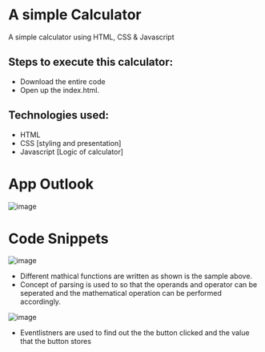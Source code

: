 # A simple Calculator
 A simple calculator using HTML, CSS &amp; Javascript

 
## Steps to execute this calculator:
- Download the entire code 
- Open up the index.html.

## Technologies used: 
- HTML
- CSS [styling and presentation]
- Javascript [Logic of calculator]

# App Outlook
![image](https://user-images.githubusercontent.com/82457788/115068749-1541f480-9f0c-11eb-8b24-ed6acb03cfab.png)


# Code Snippets

![image](https://user-images.githubusercontent.com/82457788/115068278-7d440b00-9f0b-11eb-815d-4ebefdee95ad.png)
- Different mathical functions are written as shown is the sample above.
- Concept of parsing is used to so that the operands and operator can be seperated and the mathematical operation can be performed accordingly.

![image](https://user-images.githubusercontent.com/82457788/115068506-c85e1e00-9f0b-11eb-82c7-1d3befc1f765.png)

- Eventlistners are used to find out the the button clicked and the value that the button stores

